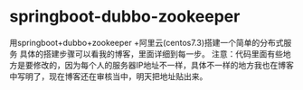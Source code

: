 # springboot-dubbo-zookeeper
用springboot+dubbo+zookeeper +阿里云(centos7.3)搭建一个简单的分布式服务
具体的搭建步骤可以看我的博客，里面详细到每一步。
注意：代码里面有些地方是要修改的，因为每个人的服务器IP地址不一样，具体不一样的地方我也在博客中写明了，现在博客还在审核当中，明天把地址贴出来。
